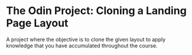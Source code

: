 # The Odin Project: Cloning a Landing Page Layout
A project where the objective is to clone the given layout to apply knowledge that you have accumulated throughout the course.
